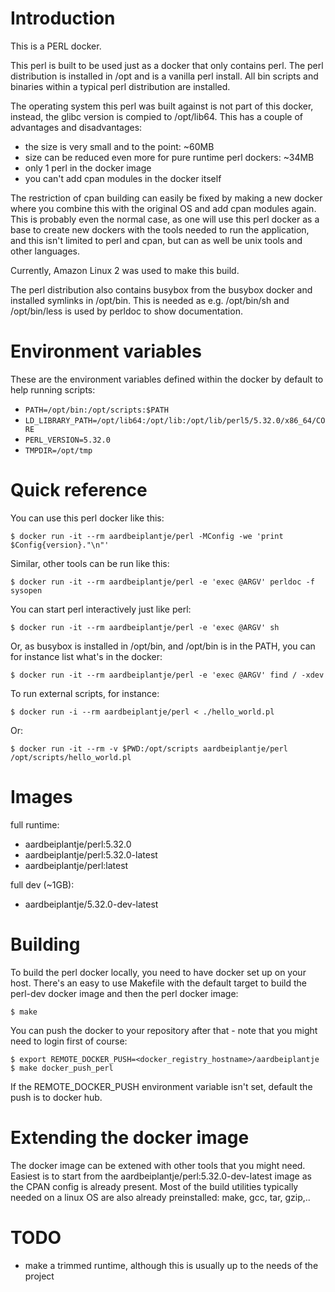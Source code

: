# Introduction

This is a PERL docker.

This perl is built to be used just as a docker that only contains perl. The
perl distribution is installed in /opt and is a vanilla perl install. All bin
scripts and binaries within a typical perl distribution are installed.

The operating system this perl was built against is not part of this docker,
instead, the glibc version is compied to /opt/lib64. This has a couple of
advantages and disadvantages:

* the size is very small and to the point: ~60MB
* size can be reduced even more for pure runtime perl dockers: ~34MB
* only 1 perl in the docker image
* you can't add cpan modules in the docker itself

The restriction of cpan building can easily be fixed by making a new docker
where you combine this with the original OS and add cpan modules again. This is
probably even the normal case, as one will use this perl docker as a base to
create new dockers with the tools needed to run the application, and this isn't
limited to perl and cpan, but can as well be unix tools and other languages.

Currently, Amazon Linux 2 was used to make this build.

The perl distribution also contains busybox from the busybox docker and
installed symlinks in /opt/bin. This is needed as e.g. /opt/bin/sh and
/opt/bin/less is used by perldoc to show documentation.

# Environment variables

These are the environment variables defined within the docker by default to
help running scripts:

* `PATH=/opt/bin:/opt/scripts:$PATH`
* `LD_LIBRARY_PATH=/opt/lib64:/opt/lib:/opt/lib/perl5/5.32.0/x86_64/CORE`
* `PERL_VERSION=5.32.0`
* `TMPDIR=/opt/tmp`

# Quick reference

You can use this perl docker like this:

    $ docker run -it --rm aardbeiplantje/perl -MConfig -we 'print $Config{version}."\n"'

Similar, other tools can be run like this:

    $ docker run -it --rm aardbeiplantje/perl -e 'exec @ARGV' perldoc -f sysopen

You can start perl interactively just like perl:

    $ docker run -it --rm aardbeiplantje/perl -e 'exec @ARGV' sh

Or, as busybox is installed in /opt/bin, and /opt/bin is in the PATH, you can
for instance list what's in the docker:

    $ docker run -it --rm aardbeiplantje/perl -e 'exec @ARGV' find / -xdev

To run external scripts, for instance:

    $ docker run -i --rm aardbeiplantje/perl < ./hello_world.pl

Or:

    $ docker run -it --rm -v $PWD:/opt/scripts aardbeiplantje/perl /opt/scripts/hello_world.pl

# Images

full runtime:
* aardbeiplantje/perl:5.32.0
* aardbeiplantje/perl:5.32.0-latest
* aardbeiplantje/perl:latest

full dev (~1GB):
* aardbeiplantje/5.32.0-dev-latest

# Building

To build the perl docker locally, you need to have docker set up on your host.
There's an easy to use Makefile with the default target to build the perl-dev
docker image and then the perl docker image:

    $ make

You can push the docker to your repository after that - note that you might
need to login first of course:

    $ export REMOTE_DOCKER_PUSH=<docker_registry_hostname>/aardbeiplantje
    $ make docker_push_perl

If the REMOTE_DOCKER_PUSH environment variable isn't set, default the push is
to docker hub.

# Extending the docker image

The docker image can be extened with other tools that you might need. Easiest
is to start from the aardbeiplantje/perl:5.32.0-dev-latest image as the CPAN
config is already present. Most of the build utilities typically needed on a
linux OS are also already preinstalled: make, gcc, tar, gzip,..

# TODO

* make a trimmed runtime, although this is usually up to the needs of the project


